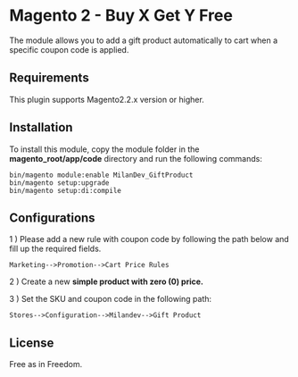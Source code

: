 # Magento 2 - Buy X Get Y Free
The module allows you to add a gift product automatically to cart when a specific coupon code is applied.

## Requirements
This plugin supports Magento2.2.x version or higher.

## Installation
To install this module, copy the module folder in the <strong>magento_root/app/code</strong> directory and run the following commands:
```
bin/magento module:enable MilanDev_GiftProduct
bin/magento setup:upgrade
bin/magento setup:di:compile
```
## Configurations
1 ) Please add a new rule with coupon code by following the path below and fill up the required fields.
```
Marketing-->Promotion-->Cart Price Rules
```
2 ) Create a new <strong>simple product with zero (0) price.</strong>

3 ) Set the SKU and coupon code in the following path:
```
Stores-->Configuration-->Milandev-->Gift Product
```
## License
Free as in Freedom.